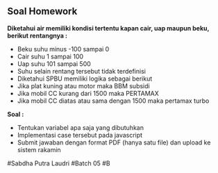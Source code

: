 ## **Soal Homework**
**Diketahui air memiliki kondisi tertentu kapan cair, uap maupun beku, berikut rentangnya :**
- Beku suhu minus -100 sampai 0
- Cair suhu 1 sampai 100
- Uap suhu 101 sampai 500
- Suhu selain rentang tersebut tidak terdefinisi
- Diketahui SPBU memiliki logika sebagai berikut
- Jika plat kuning atau motor maka BBM subsidi
- Jika mobil CC kurang dari 1500 maka PERTAMAX
- Jika mobil CC diatas atau sama dengan 1500 maka pertamax turbo
  
**Soal :**
- Tentukan variabel apa saja yang dibutuhkan
- Implementasi case tersebut pada javascript
- Submit jawaban dengan format PDF (hanya satu file) dan upload ke sistem rakamin

#Sabdha Putra Laudri
#Batch 05
#B
